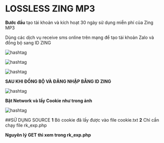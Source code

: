 # LOSSLESS ZING MP3

**Bước đầu** tạo tài khoản và kích hoạt 30 ngày sử dụng miễn phí của Zing MP3

Dùng các dịch vụ receive sms online trên mạng để tạo tài khoản Zalo và đồng bộ sang ID ZING

![hashtag](http://i.imgur.com/dYMEcZh.png)

![hashtag](http://i.imgur.com/GzDA8f8.png)

![hashtag](http://i.imgur.com/HlVFsvL.png)

**SAU KHI ĐỒNG BỘ VÀ ĐĂNG NHẬP BẰNG ID ZING**

![hashtag](http://i.imgur.com/BWzToq4.png)

**Bật Network và lấy Cookie như trong ảnh**

![hashtag](http://i.imgur.com/QuLgnc3.png)

##SỬ DỤNG SOURCE
**1** Bỏ cookie đã lấy được vào file cookie.txt
**2** Chỉ cần chạy file rk_exp.php

**Nguyên lý GET thì xem trong rk_exp.php**
